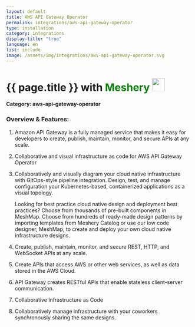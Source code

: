 ```yaml
---
layout: default
title: AWS API Gateway Operator
permalink: integrations/aws-api-gateway-operator
type: installation
category: integrations
display-title: "true"
language: en
list: include
image: /assets/img/integrations/aws-api-gateway-operator.svg
---
```


<h1>{{ page.title }} with <span style="font-weight: bold; color: green;">Meshery</span> <img src="{{ page.image }}" style="width: 35px; height: 35px;" /></h1>


#### Category: aws-api-gateway-operator

### Overview & Features:
1. Amazon API Gateway is a fully managed service that makes it easy for developers to create, publish, maintain, monitor, and secure APIs at any scale.

2. Collaborative and visual infrastructure as code for AWS API Gateway Operator

4. 
    Collaboratively and visually diagram your cloud native infrastructure with GitOps-style pipeline integration. Design, test, and manage configuration your Kubernetes-based, containerized applications as a visual topology.



    Looking for best practice cloud native design and deployment best practices? Choose from thousands of pre-built components in MeshMap. Choose from hundreds of ready-made design patterns by importing templates from Meshery Catalog or use our low code designer, MeshMap, to create and deploy your own cloud native infrastructure designs.



5. Create, publish, maintain, monitor, and secure REST, HTTP, and WebSocket APIs at any scale.

6. Create APIs that access AWS or other web services, as well as data stored in the AWS Cloud.

7. API Gateway creates RESTful APIs that enable stateless client-server communication.

8. Collaborative Infrastructure as Code

9. Collaboratively manage infrastructure with your coworkers synchronously sharing the same designs.

